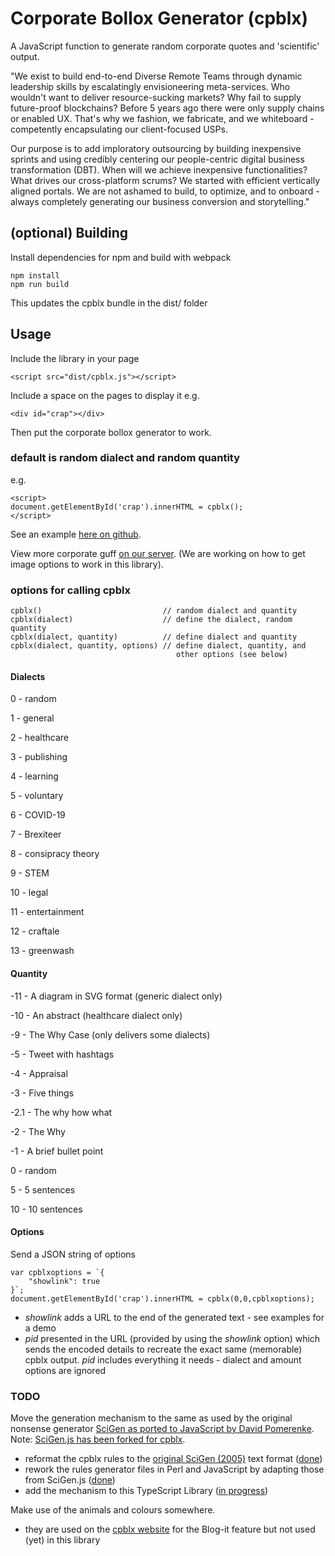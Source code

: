 # Corporate Bollox Generator (cpblx)

A JavaScript function to generate random corporate quotes and 'scientific' output.

"We exist to build end-to-end Diverse Remote Teams through dynamic leadership skills by escalatingly envisioneering meta-services. Who wouldn't want to deliver resource-sucking markets? Why fail to supply future-proof blockchains? Before 5 years ago there were only supply chains or enabled UX. That's why we fashion, we fabricate, and we whiteboard - competently encapsulating our client-focused USPs.

Our purpose is to add imploratory outsourcing by building inexpensive sprints and using credibly centering our people-centric digital business transformation (DBT). When will we achieve inexpensive functionalities? What drives our cross-platform scrums? We started with efficient vertically aligned portals. We are not ashamed to build, to optimize, and to onboard - always completely generating our business conversion and storytelling."

## (optional) Building

Install dependencies for npm and build with webpack

```
npm install
npm run build
```

This updates the cpblx bundle in the dist/ folder

## Usage

Include the library in your page

```
<script src="dist/cpblx.js"></script>
```

Include a space on the pages to display it e.g.

```
<div id="crap"></div>
```

Then put the corporate bollox generator to work.


### default is random dialect and random quantity

e.g.

```
<script>
document.getElementById('crap').innerHTML = cpblx();
</script>
```

See an example [here on github](https://rdjenkins.github.io/cpblx/).

View more corporate guff [on our server](https://agnate.co.uk/cpblx/). (We are working on how to get image options to work in this library).

### options for calling cpblx

```
cpblx()                           // random dialect and quantity
cpblx(dialect)                    // define the dialect, random quantity
cpblx(dialect, quantity)          // define dialect and quantity
cpblx(dialect, quantity, options) // define dialect, quantity, and
                                     other options (see below)
```

#### Dialects

0 - random

1 - general

2 - healthcare

3 - publishing

4 - learning

5 - voluntary

6 - COVID-19

7 - Brexiteer

8 - consipracy theory

9 - STEM

10 - legal

11 - entertainment

12 - craftale

13 - greenwash

#### Quantity

-11 - A diagram in SVG format (generic dialect only)

-10 - An abstract (healthcare dialect only)

-9 - The Why Case (only delivers some dialects)

-5 - Tweet with hashtags

-4 - Appraisal

-3 - Five things

-2.1 - The why how what

-2 - The Why

-1 - A brief bullet point

0 - random

5 - 5 sentences

10 - 10 sentences

#### Options

Send a JSON string of options

```
var cpblxoptions = `{
    "showlink": true
}`;
document.getElementById('crap').innerHTML = cpblx(0,0,cpblxoptions);
```

* *showlink* adds a URL to the end of the generated text - see examples for a demo
* *pid* presented in the URL (provided by using the *showlink* option) which sends the encoded details to recreate the exact same (memorable) cpblx output. *pid* includes everything it needs - dialect and amount options are ignored

### TODO

Move the generation mechanism to the same as used by the original nonsense generator [SciGen as ported to JavaScript by David Pomerenke](https://github.com/davidpomerenke/scigen.js). Note: [SciGen.js has been forked for cpblx](https://github.com/rdjenkins/scigen.js).

* reformat the cpblx rules to the [original SciGen (2005)](https://github.com/strib/scigen) text format ([done](https://github.com/rdjenkins/scigen.js/blob/master/rules/rules-original/cpblxrules.in))
* rework the rules generator files in Perl and JavaScript by adapting those from SciGen.js ([done](https://github.com/rdjenkins/scigen.js/blob/master/rules/compile-rules-cpblx.pl))
* add the mechanism to this TypeScript Library ([in progress](https://github.com/rdjenkins/cpblx/blob/main/src/cpblxgen.js))

Make use of the animals and colours somewhere.

* they are used on the [cpblx website](https://agnate.co.uk/cpblx/?n=-7&d=2) for the Blog-it feature but not used (yet) in this library
